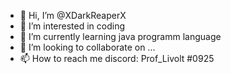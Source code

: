 - 👋 Hi, I’m @XDarkReaperX
- 👀 I’m interested in coding
- 🌱 I’m currently learning java programm language
- 💞️ I’m looking to collaborate on ...
- 📫 How to reach me discord: Prof_Livolt #0925

<!---
XDarkReaperX/XDarkReaperX is a ✨ special ✨ repository because its `README.md` (this file) appears on your GitHub profile.
You can click the Preview link to take a look at your changes.
--->
